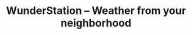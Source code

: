 ---
description: 把附近个人气象站的数据展示出来。浦东还真有一个。
layout: post
results:
- primaryGenreName: Weather
  version: '1.0'
  artworkUrl100: http://a1665.phobos.apple.com/us/r30/Purple3/v4/db/c2/9e/dbc29ebf-324c-770e-a840-1b04e8b03949/mzl.gstjfijj.png
  trackViewUrl: https://itunes.apple.com/cn/app/wunderstation-weather-from/id906099986?mt=8&uo=4
  artworkUrl60: http://a245.phobos.apple.com/us/r30/Purple4/v4/2a/20/1e/2a201e26-cd1d-14aa-6805-e21c0032c2d6/AppIcon76x76_ipad.png
  minimumOsVersion: '7.0'
  sellerName: Weather Underground, LLC
  supportedDevices:
  - iPadMini
  - iPad23G
  - iPadThirdGen4G
  - iPadFourthGen
  - iPadMini4G
  - iPadFourthGen4G
  - iPadThirdGen
  - iPad2Wifi
  genres:
  - 天气
  - 新闻
  trackName: WunderStation – Weather from your neighborhood
  description: "利用 iPad 上的 WunderStation，我们对本地天气数据的利用提升到了更高的层次。WunderStation
    将为您带来取自 Weather Underground 网络中任何一家气象站所采集到的快速即时气象条件、预报以及历史天气数据（该网络由 37000
    家个人气象站所组成）。利用简洁的可定制图形、信息图、动态风向、总降雨量等功能，您可以查看、分析、共享以及比较来自这些当地个人气象站的数据。不论您是拥有自己的个人气象站，还是仅仅想要调查这些数据，WunderStation
    都可以满足您的需求！ \n\nWunderStation 使您可以定制如何查看和分析天气数据。从我们的网络中选择任意的气象站并添加到您的气象站列表中，就可以对当前和历史的气象条件进行比较。在仪表盘上拖放、添加或删除内容小工具，查看您最关心的内容。您可以添加独立的小工具扩展，在动态信息图视图或图形视图之间切换，还可以添加更多测量值的图层，从而比较随时间变化的趋势。除了标准的气象测量值之外，WunderStation
    还可以针对更多传感器绘制图表（比如室内温度、紫外线、日光辐射等）。\n\n关于 Weather Underground 的个人气象站 (PWS)
    网络：\n我们的 PWS 网络由超过 37000 家私人所有的气象站组成，它们分布在全球各地，可以高达每 2.5 秒一次的频率向我们发送实时的天气情况。Weather
    Underground PWS 网络的开发要追溯到 2001 年，它的目的在于满足气象学家日益增长的对采集更精细数据的需求。该网络让我们得以获取实际上最邻近的天气数据，而非只能从最近的机场来获取。我们的气象学家花费了超过五年时间来开发和测试这款革命性的预报系统，它利用了稳定的邻近天气数据流，这些天气数据来自于由分布在全球各地的专业个人气象站所有者所构成的社区。\n\n-
    查看取自任何气象站的当前天气条件，包括气温、体感温度、风速和风向、强风、湿度、露点、气压、累计降水和降水速率以及月相 \n- 10 天和逐小时预报，包括气温、体感、露点、气压、湿度、降水概率、云量、风速和风向、日出及日落时间
    \n- 回溯 3 年以内的历史高温和历史低温、湿度、气压、累计降水、降水速率以及露点\n- 天空状态，包括日出、日落、白昼总小时数、夜间总小时数以及月相\n-
    总降水以及降水速率，还可以设置您自己的水文年度 \n- 可定制的图形：根据需要任意增加或减少测量值的堆叠并比较历史条件\n- 根据您对数据的偏好，拖放、添加或删除内容小工具，从而创建定制化的体验
    \n- 动态风向、总降水以及气温\n- 在不同的查看选项之间切换：信息图以及图形视图 \n- 查看 Weather Underground
    网络中 37000 家气象站的地图，并将其中任意的气象站保存到您的列表中\n- 向右扫动再向左扫动即可查看您保存的气象站\n\n对于 PWS
    的所有者：\n- 更新您的个人气象站状态，从而更好地为查看您气象站数据的人服务\n- 针对拥有相应的额外传感器的气象站，我们还提供了室内温度、日光辐射、紫外线指数以及土壤小工具"
  price: 0
  trackId: 906099986
  releaseDate: '2014-09-04T04:07:02Z'
  screenshotUrls: &a []
  artistViewUrl: https://itunes.apple.com/cn/artist/weather-underground-llc/id284699897?uo=4
  primaryGenreId: 6001
  kind: software
  fileSizeBytes: '12637082'
  bundleId: com.wunderground.wunderstation
  sellerUrl: http://www.wunderstation.com
  trackContentRating: 4+
  artistName: Weather Underground, LLC
  trackCensoredName: WunderStation – Weather from your neighborhood
  isGameCenterEnabled: false
  contentAdvisoryRating: 4+
  languageCodesISO2A:
  - EN
  features: *a
  wrapperType: software
  artworkUrl512: http://a1665.phobos.apple.com/us/r30/Purple3/v4/db/c2/9e/dbc29ebf-324c-770e-a840-1b04e8b03949/mzl.gstjfijj.png
  formattedPrice: 免费
  artistId: 284699897
  genreIds:
  - '6001'
  - '6009'
  currency: CNY
  ipadScreenshotUrls:
  - http://a1.mzstatic.com/us/r30/Purple5/v4/c0/45/69/c04569b3-a062-406b-57b1-ac92f7e21b16/screen480x480.jpeg
  - http://a4.mzstatic.com/us/r30/Purple5/v4/22/d7/04/22d704ca-4ede-fe59-a3f9-cc606f085900/screen480x480.jpeg
  - http://a2.mzstatic.com/us/r30/Purple4/v4/24/59/60/245960a0-d682-6ef7-30de-60b97d9908ee/screen480x480.jpeg
  - http://a2.mzstatic.com/us/r30/Purple5/v4/4e/d2/01/4ed20116-ca00-1226-afb4-a60bea2b0096/screen480x480.jpeg
  - http://a4.mzstatic.com/us/r30/Purple4/v4/0f/27/60/0f27602a-f263-6b44-0da2-6d1ecfa9c87b/screen480x480.jpeg
category: 天气
tags: tag1
resultCount: 1
title: WunderStation – Weather from your neighborhood

---